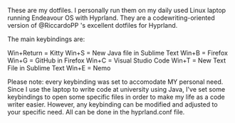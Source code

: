 These are my dotfiles. I personally run them on my daily used Linux laptop running Endeavour OS with Hyprland. They are a codewriting-oriented version of @RiccardoPP 's excellent dotfiles for Hyprland.

The main keybindings are: 

Win+Return = Kitty
Win+S = New Java file in Sublime Text
Win+B = Firefox
Win+G = GitHub in Firefox
Win+C = Visual Studio Code
Win+T = New Text File in Sublime Text 
Win+E = Nemo

Please note: every keybinding was set to accomodate MY personal need. Since I use the laptop to write code at university using Java, I've set some keybindings to open some specific files in order to make my life as a code writer easier. However, any keybinding can be modified and adjusted to your specific need. All can be done in the hyprland.conf file.